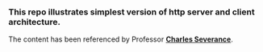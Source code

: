 ### This repo illustrates simplest version of http server and client architecture. 
The content has been referenced by Professor [**Charles Severance**](https://online.dr-chuck.com/).